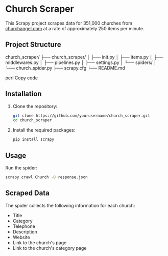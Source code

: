 # Church Scraper

This Scrapy project scrapes data for 351,000 churches from [churchangel.com](https://www.churchangel.com/) at a rate of approximately 250 items per minute.

## Project Structure

church_scraper/
├── church_scraper/
│ ├── init.py
│ ├── items.py
│ ├── middlewares.py
│ ├── pipelines.py
│ ├── settings.py
│ └── spiders/
│ └── church_spider.py
├── scrapy.cfg
└── README.md

perl
Copy code

## Installation

1. Clone the repository:
    ```sh
    git clone https://github.com/yourusername/church_scraper.git
    cd church_scraper
    ```

2. Install the required packages:
    ```sh
    pip install scrapy
    ```

## Usage

Run the spider:
```sh
scrapy crawl Church -O response.json
```

## Scraped Data
The spider collects the following information for each church:

- Title
- Category
- Telephone
- Description
- Website
- Link to the church's page
- Link to the church's category page
